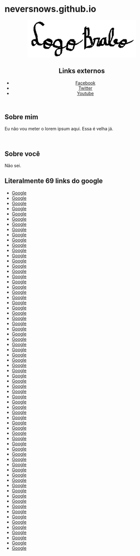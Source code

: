 # neversnows.github.io
<!DOCTYPE html>
<html lang="pt-br">
<head>
    <meta charset="UTF-8">
    <title>Atividade Nathan</title>
</head>
<body>
    <header>
      <a href="paginainicial" title="Pagina inicial">
        <img src="logo.png" alt="Era pra ter um logo aqui">
      </a>
      <nav>
	  <h2>Links externos</h2>
        <ul>
          <li><a href="#">Facebook</a></li>
          <li><a href="#">Twitter</a></li>
          <li><a href="#">Youtube</a></li>
        </ul>
      </nav>
    </header>
    <main>
      <article>
        <h1>Sobre mim</h1>
        <p>Eu não vou meter o lorem ipsum aqui. Essa é velha já.</p>
		<br>
        <h2>Sobre você</h2>
        <p>Não sei.</p>
      </article>
    </main>	
	<h2>Literalmente 69 links do google</h2>
    <footer>
      <ul>
        <li><a href="https://www.google.com.br/">Google</a></li>
		<li><a href="https://www.google.com.br/">Google</a></li>
		<li><a href="https://www.google.com.br/">Google</a></li>
		<li><a href="https://www.google.com.br/">Google</a></li>
		<li><a href="https://www.google.com.br/">Google</a></li>
		<li><a href="https://www.google.com.br/">Google</a></li>
		<li><a href="https://www.google.com.br/">Google</a></li>
		<li><a href="https://www.google.com.br/">Google</a></li>
		<li><a href="https://www.google.com.br/">Google</a></li>
		<li><a href="https://www.google.com.br/">Google</a></li>
		<li><a href="https://www.google.com.br/">Google</a></li>
		<li><a href="https://www.google.com.br/">Google</a></li>
		<li><a href="https://www.google.com.br/">Google</a></li>
		<li><a href="https://www.google.com.br/">Google</a></li>
		<li><a href="https://www.google.com.br/">Google</a></li>
		<li><a href="https://www.google.com.br/">Google</a></li>
		<li><a href="https://www.google.com.br/">Google</a></li>
		<li><a href="https://www.google.com.br/">Google</a></li>
		<li><a href="https://www.google.com.br/">Google</a></li>
		<li><a href="https://www.google.com.br/">Google</a></li>
		<li><a href="https://www.google.com.br/">Google</a></li>
		<li><a href="https://www.google.com.br/">Google</a></li>
		<li><a href="https://www.google.com.br/">Google</a></li>
		<li><a href="https://www.google.com.br/">Google</a></li>
		<li><a href="https://www.google.com.br/">Google</a></li>
		<li><a href="https://www.google.com.br/">Google</a></li>
		<li><a href="https://www.google.com.br/">Google</a></li>
		<li><a href="https://www.google.com.br/">Google</a></li>
		<li><a href="https://www.google.com.br/">Google</a></li>
		<li><a href="https://www.google.com.br/">Google</a></li>
		<li><a href="https://www.google.com.br/">Google</a></li>
		<li><a href="https://www.google.com.br/">Google</a></li>
		<li><a href="https://www.google.com.br/">Google</a></li>
		<li><a href="https://www.google.com.br/">Google</a></li>
		<li><a href="https://www.google.com.br/">Google</a></li>
		<li><a href="https://www.google.com.br/">Google</a></li>
		<li><a href="https://www.google.com.br/">Google</a></li>
		<li><a href="https://www.google.com.br/">Google</a></li>
		<li><a href="https://www.google.com.br/">Google</a></li>
		<li><a href="https://www.google.com.br/">Google</a></li>
		<li><a href="https://www.google.com.br/">Google</a></li>
		<li><a href="https://www.google.com.br/">Google</a></li>
		<li><a href="https://www.google.com.br/">Google</a></li>
		<li><a href="https://www.google.com.br/">Google</a></li>
		<li><a href="https://www.google.com.br/">Google</a></li>
		<li><a href="https://www.google.com.br/">Google</a></li>
		<li><a href="https://www.google.com.br/">Google</a></li>
		<li><a href="https://www.google.com.br/">Google</a></li>
		<li><a href="https://www.google.com.br/">Google</a></li>
		<li><a href="https://www.google.com.br/">Google</a></li>
		<li><a href="https://www.google.com.br/">Google</a></li>
		<li><a href="https://www.google.com.br/">Google</a></li>
		<li><a href="https://www.google.com.br/">Google</a></li>
		<li><a href="https://www.google.com.br/">Google</a></li>
		<li><a href="https://www.google.com.br/">Google</a></li>
		<li><a href="https://www.google.com.br/">Google</a></li>
		<li><a href="https://www.google.com.br/">Google</a></li>
		<li><a href="https://www.google.com.br/">Google</a></li>
		<li><a href="https://www.google.com.br/">Google</a></li>
		<li><a href="https://www.google.com.br/">Google</a></li>
		<li><a href="https://www.google.com.br/">Google</a></li>
		<li><a href="https://www.google.com.br/">Google</a></li>
		<li><a href="https://www.google.com.br/">Google</a></li>
		<li><a href="https://www.google.com.br/">Google</a></li>
		<li><a href="https://www.google.com.br/">Google</a></li>
		<li><a href="https://www.google.com.br/">Google</a></li>
		<li><a href="https://www.google.com.br/">Google</a></li>
		<li><a href="https://www.google.com.br/">Google</a></li>
		<li><a href="https://www.google.com.br/">Google</a></li>
      </ul>
    </footer>
  
  </body>
</html>
